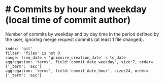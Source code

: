 # \# Commits by hour and weekday (local time of commit author)

Number of commits by weekday and by day time in the period defined by the user, ignoring merge request commits (at least 1 file changed).

```
index: 'git'
filter: 'files' is not 0
range: from_date < 'grimoire_creation_date' < to_date
aggregation: 'terms', field:'commit_date_weekday', size:7, order={'_term': 'asc'}
aggregation: 'terms', field:'commit_date_hour', size:24, order={'_term': 'asc'}
```
